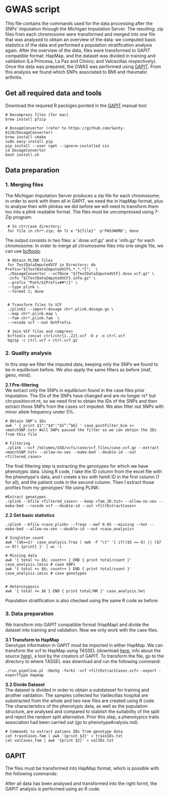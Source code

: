 # GWAS script

This file contains the commands used for the data processing after the SNPs' imputation through the Michigan Imputation Server. The resulting .zip files from each chromosome were transformed and merged into one file that was analysed to obtain an overview of the data: we computed basic statistics of the data and performed a population stratification analysis again.
After the overview of the data, files were transformed to GAPIT compatible format: HapMap, and the dataset was divided in training and validation (La Princesa, La Paz and Clínico; and Valcecillas respectively). Once the data was prepared, the GWAS was performed using [GAPIT](https://www.maizegenetics.net/gapit). From this analysis we found which SNPs associated to BMI and rheumatic arthritis.

 ## Get all required data and tools  
 Download the required R packiges pointed in the [GAPIT](https://www.maizegenetics.net/gapit) manual tool
 
    # Decompress files (for mac)
    brew install p7zip
    
    # DosageConvertor (refer to https://github.com/Santy-8128/DosageConvertor)
    brew install cmake
    sudo easy-install pip
    pip install --user cget --ignore-installed six
    cd DosageConvertor
    bash install.sh
       
    
    
 ## Data preparation
 ### 1. Merging files
The Michigan Imputation Server produces a zip file for each chromosome; in order to work with them all in GAPIT, we need the in HapMap format, plus to analyse then with plinkas we did before we will need to transform them too into a plink readable format. The files must be uncompressed using 7-Zip program:
   
     # In ctr/case directory:
     for file in chr*.zip; do 7z e "${file}" -p'PASSWORD'; done

The output consists in two files: a '.dose.vcf.gz' and a '.info.gz' for each chromosome. In order to merge all chromosome files into one single file, we can use [bcftools](http://samtools.github.io/bcftools/bcftools.html):

     # Obtain PLINK files
     for TestDataImputedVCF in Directory; do Prefix="${TestDataImputedVCF%.*.*.*}";  \
     ./DosageConvertor --vcfDose "${TestDataImputedVCF}.dose.vcf.gz" \
     -info "${TestDataImputedVCF}.info.gz" \
     --prefix "Path/${Prefix##*/}" \
     --type plink \
     --format 1; done
                               
                          
     # Transform files to VCF
     ./plink2 --import-dosage chr*.plink.dosage.gz \
     --map chr*.plink.map \
     --fam chr*.plink.fam  \
     --recode vcf --out OutPrefix
     
     # Join VCF files and compress
     bcftools concat ctrl/chr{1..22}.vcf -O z -o ctrl.vcf       
     bgzip -c ctrl.vcf > ctrl.vcf.gz


### 2. Quality analysis
In this step we filter the imputed data, keeping only the SNPs we found to be in equlibrium before. We also apply the same filters as before (maf, geno, mind).


**2.1 Pre-filtering**  
We extract only the SNPs in equlibrium found in the case files prior imputation. The IDs of the SNPs have changed and are no longer rs* but chr:position:nt:nt, so we need first to obtain the IDs of the SNPs and then extract those SNPs from the cases vcf imputed. We also filter out SNPs with minor allele frequency under 5%. 

    # Obtain SNP's IDs
    awk ' { print $1":"$4":"$5”:”$6} ' case_postFilter_bim >> <matchSNP.txt> #all SNPs passed the filter so we can obtain the IDs from this file
    
    # Filtering
    ./plink --vcf /Volumes/SSD/vcfs/case/vcf_files/case.vcf.gz --extract <matchSNP.txt> --allow-no-sex --make-bed --double-id --out <filtered_cases>
    
The final filtering step is extracting the genotypes for which we have phenotypic data. Using R code, I take the ID column from the excel file with the phenotype's data, and I create a tsv with famili ID in the first column (1 for all), and the patient code in the second column. Then I extract those profiles from my genotypes' file using PLINK:

    #Extract genotypes
    ./plink --bfile <filtered_cases> --keep <fam_ID.txt> --allow-no-sex --make-bed --recode vcf --double-id --out <filtExtractCases>
    
  
    
**2.2 Get basic statistics**

    ./plink --bfile <case_plink> --freqx --maf 0.05 --missing --het --make-bed --allow-no-sex --double-id --out <case_analysis>
    
    # Singleton count
    awk '($6==1)' case_analysis.frqx | awk -F "\t" '{ if(($5 == 0) || ($7 == 0)) {print} }' | wc -l
    
    # Missing data
    awk '{ total += $5; count++ } END { print total/count }' case_analysis.lmiss # case SNPs 
    awk '{ total += $6; count++ } END { print total/count }' case_analysis.imiss # case genotypes 
   
    
    # Heterozygosis 
    awk '{ total += $6 } END { print total/NR }' case_analysis.het
    
Population stratification is also checked using the same R code as before.  



### 3. Data preparation
We transform into GAPIT compatible format (HapMap) and divide the dataset into training and validation. Now we only work with the case files.
 
 **3.1 Transform to HapMap**  
Genotype information in GAPIT must be imported in either HapMap. We can transform the vcf to HapMap using TASSEL (download [here](https://www.maizegenetics.net/tassel), info about the source [here](https://bitbucket.org/tasseladmin/tassel-5-source/src/master)), a tool by the creators of GAPIT. To transform the file, go to the directory to where TASSEL was download and run the following command:
     
    ./run_pipeline.pl -Xmx5g -fork1 -vcf <filtExtractCases.vcf> -export -exportType Hapmap


 **3.2 Divide Dataset**  
 The dataset is divided in order to obtain a subdataset for training and another validation. The samples collected for Valdecillas hospital are substracted from the whole and two new files are created using R code. The characteristics of the phenotypic data, as well as the population structure, are analysed and compared to stablish the suitability of the split and reject the random split alternative. Prior this step, a phenotypics traits association had been carried out (go to phenotypeAnalysis.md). 

    # Commands to extract patiens IDs from genotype data
    cat trainCases.fam | awk '{print $2}' > trainIDs.txt
    cat valCases.fam | awk '{print $2}' > valIDs.txt
    
    


## GAPIT 
The files must be transformed into HapMap format, which is possible with the following commands:

After all data has been analysed and transformed into the right formt, the GAPIT analysis is performed using an R code.
